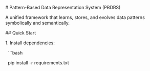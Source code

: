 \# Pattern-Based Data Representation System (PBDRS)



A unified framework that learns, stores, and evolves data patterns symbolically and semantically.



\## Quick Start

1\. Install dependencies:

&nbsp;  ```bash

&nbsp;  pip install -r requirements.txt



